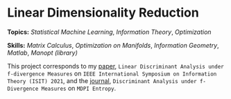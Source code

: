 # Linear Dimensionality Reduction

**Topics:** _Statistical Machine Learning_, _Information Theory_, _Optimization_

**Skills:** _Matrix Calculus_, _Optimization on Manifolds_, _Information Geometry_, _Matlab_, _Manopt (library)_

This project corresponds to my [paper](https://ieeexplore.ieee.org/abstract/document/9518004), `Linear Discriminant Analysis under f-divergence Measures` on `IEEE International Symposium on Information Theory (ISIT) 2021`, and the [journal](https://www.mdpi.com/1099-4300/24/2/188), `Discriminant Analysis under f-Divergence Measures` on `MDPI Entropy`.
